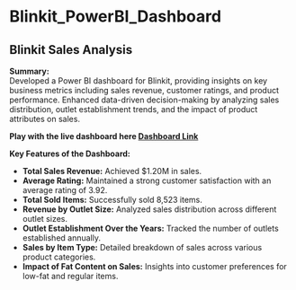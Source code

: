 # Blinkit_PowerBI_Dashboard
## Blinkit Sales Analysis

**Summary:** <br/>
Developed a Power BI dashboard for Blinkit, providing insights on key business metrics including sales revenue, customer ratings, and product performance. Enhanced data-driven decision-making by analyzing sales distribution, outlet establishment trends, and the impact of product attributes on sales.

**Play with the live dashboard here [Dashboard Link](https://app.powerbi.com/view?r=eyJrIjoiMmUxMmI4MzctNDlmYy00YzViLWI4OWMtZmU2Mjg1ODg4Njc5IiwidCI6IjYwMzM3M2YyLWIwOTctNGZhMS05MjRlLTUwZGMwOTI4NDYyMCJ9)**

**Key Features of the Dashboard:** <br>

- **Total Sales Revenue:** Achieved $1.20M in sales. <br>
- **Average Rating:** Maintained a strong customer satisfaction with an average rating of 3.92.<br>
- **Total Sold Items:** Successfully sold 8,523 items.<br>
- **Revenue by Outlet Size:** Analyzed sales distribution across different outlet sizes.<br>
- **Outlet Establishment Over the Years:** Tracked the number of outlets established annually.<br>
- **Sales by Item Type:** Detailed breakdown of sales across various product categories.<br>
- **Impact of Fat Content on Sales:** Insights into customer preferences for low-fat and regular items.<br>
